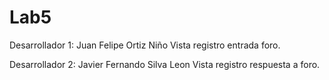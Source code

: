 # Lab5

Desarrollador 1: Juan Felipe Ortiz Niño Vista registro entrada foro.

Desarrollador 2: Javier Fernando Silva Leon Vista registro respuesta a foro.